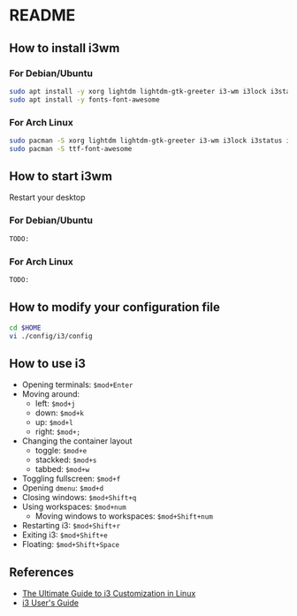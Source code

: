 # README

## How to install i3wm

### For Debian/Ubuntu

```bash
sudo apt install -y xorg lightdm lightdm-gtk-greeter i3-wm i3lock i3status i3blocks dmenu terminator xrandr feh
sudo apt install -y fonts-font-awesome
```

### For Arch Linux

```bash
sudo pacman -S xorg lightdm lightdm-gtk-greeter i3-wm i3lock i3status i3blocks dmenu terminator xrandr feh
sudo pacman -S ttf-font-awesome
```

## How to start i3wm

Restart your desktop

### For Debian/Ubuntu

```bash
TODO:
```

### For Arch Linux

```bash
TODO:
```

## How to modify your configuration file

```bash
cd $HOME
vi ./config/i3/config

```

## How to use i3

- Opening terminals: `$mod+Enter`
- Moving around:
  - left: `$mod+j`
  - down: `$mod+k`
  - up: `$mod+l`
  - right: `$mod+;`
- Changing the container layout
  - toggle: `$mod+e`
  - stackked: `$mod+s` 
  - tabbed: `$mod+w`
- Toggling fullscreen: `$mod+f`
- Opening `dmenu`: `$mod+d`
- Closing windows: `$mod+Shift+q`
- Using workspaces: `$mod+num`
  - Moving windows to workspaces: `$mod+Shift+num`
- Restarting i3: `$mod+Shift+r`
- Exiting i3: `$mod+Shift+e`
- Floating: `$mod+Shift+Space`

## References

- [The Ultimate Guide to i3 Customization in Linux](https://itsfoss.com/i3-customization/)
- [i3 User's Guide](https://i3wm.org/docs/userguide.html)
